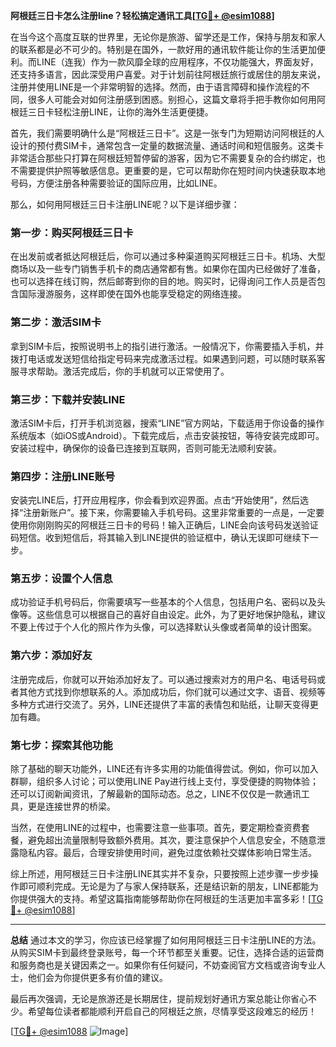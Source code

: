 **阿根廷三日卡怎么注册line？轻松搞定通讯工具[[TG💪+ @esim1088](https://t.me/s/esim1088)]**

在当今这个高度互联的世界里，无论你是旅游、留学还是工作，保持与朋友和家人的联系都是必不可少的。特别是在国外，一款好用的通讯软件能让你的生活更加便利。而LINE（连我）作为一款风靡全球的应用程序，不仅功能强大，界面友好，还支持多语言，因此深受用户喜爱。对于计划前往阿根廷旅行或居住的朋友来说，注册并使用LINE是一个非常明智的选择。然而，由于语言障碍和操作流程的不同，很多人可能会对如何注册感到困惑。别担心，这篇文章将手把手教你如何用阿根廷三日卡轻松注册LINE，让你的海外生活更便捷。

首先，我们需要明确什么是“阿根廷三日卡”。这是一张专门为短期访问阿根廷的人设计的预付费SIM卡，通常包含一定量的数据流量、通话时间和短信服务。这类卡非常适合那些只打算在阿根廷短暂停留的游客，因为它不需要复杂的合约绑定，也不需要提供护照等敏感信息。更重要的是，它可以帮助你在短时间内快速获取本地号码，方便注册各种需要验证的国际应用，比如LINE。

那么，如何用阿根廷三日卡注册LINE呢？以下是详细步骤：

### **第一步：购买阿根廷三日卡**
在出发前或者抵达阿根廷后，你可以通过多种渠道购买阿根廷三日卡。机场、大型商场以及一些专门销售手机卡的商店通常都有售。如果你在国内已经做好了准备，也可以选择在线订购，然后邮寄到你的目的地。购买时，记得询问工作人员是否包含国际漫游服务，这样即使在国外也能享受稳定的网络连接。

### **第二步：激活SIM卡**
拿到SIM卡后，按照说明书上的指引进行激活。一般情况下，你需要插入手机，并拨打电话或发送短信给指定号码来完成激活过程。如果遇到问题，可以随时联系客服寻求帮助。激活完成后，你的手机就可以正常使用了。

### **第三步：下载并安装LINE**
激活SIM卡后，打开手机浏览器，搜索“LINE”官方网站，下载适用于你设备的操作系统版本（如iOS或Android）。下载完成后，点击安装按钮，等待安装完成即可。安装过程中，确保你的设备已连接到互联网，否则可能无法顺利安装。

### **第四步：注册LINE账号**
安装完LINE后，打开应用程序，你会看到欢迎界面。点击“开始使用”，然后选择“注册新账户”。接下来，你需要输入手机号码。这里非常重要的一点是，一定要使用你刚刚购买的阿根廷三日卡的号码！输入正确后，LINE会向该号码发送验证码短信。收到短信后，将其输入到LINE提供的验证框中，确认无误即可继续下一步。

### **第五步：设置个人信息**
成功验证手机号码后，你需要填写一些基本的个人信息，包括用户名、密码以及头像等。这些信息可以根据自己的喜好自由设定。此外，为了更好地保护隐私，建议不要上传过于个人化的照片作为头像，可以选择默认头像或者简单的设计图案。

### **第六步：添加好友**
注册完成后，你就可以开始添加好友了。可以通过搜索对方的用户名、电话号码或者其他方式找到你想联系的人。添加成功后，你们就可以通过文字、语音、视频等多种方式进行交流了。另外，LINE还提供了丰富的表情包和贴纸，让聊天变得更加有趣。

### **第七步：探索其他功能**
除了基础的聊天功能外，LINE还有许多实用的功能值得尝试。例如，你可以加入群聊，组织多人讨论；可以使用LINE Pay进行线上支付，享受便捷的购物体验；还可以订阅新闻资讯，了解最新的国际动态。总之，LINE不仅仅是一款通讯工具，更是连接世界的桥梁。

当然，在使用LINE的过程中，也需要注意一些事项。首先，要定期检查资费套餐，避免超出流量限制导致额外费用。其次，要注意保护个人信息安全，不随意泄露隐私内容。最后，合理安排使用时间，避免过度依赖社交媒体影响日常生活。

综上所述，用阿根廷三日卡注册LINE其实并不复杂，只要按照上述步骤一步步操作即可顺利完成。无论是为了与家人保持联系，还是结识新的朋友，LINE都能为你提供强大的支持。希望这篇指南能够帮助你在阿根廷的生活更加丰富多彩！[[TG💪+ @esim1088](https://t.me/s/esim1088)]

---

**总结**
通过本文的学习，你应该已经掌握了如何用阿根廷三日卡注册LINE的方法。从购买SIM卡到最终登录账号，每一个环节都至关重要。记住，选择合适的运营商和服务商也是关键因素之一。如果你有任何疑问，不妨查阅官方文档或咨询专业人士，他们会为你提供更多有价值的建议。

最后再次强调，无论是旅游还是长期居住，提前规划好通讯方案总能让你省心不少。希望每位读者都能顺利开启自己的阿根廷之旅，尽情享受这段难忘的经历！

[[TG💪+ @esim1088](https://t.me/s/esim1088) ![Image](https://i.postimg.cc/4NQfJmqS/Snipaste-2025-05-13-00-14-12.png)]